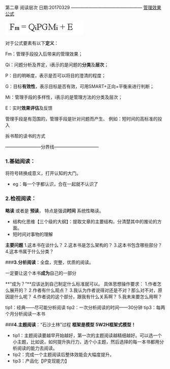 第二章 阅读层次
日期:20170329
————————————————
[管理效果公式](http://blog.hiddenwangcc.com/archives/2780)

![](./_image/2017-03-31-22-21-17.jpg)

对于公式要素有以下**定义**：

Fm：管理手段投入后带来的管理效果；

Qi：问题分析及界定，i表示的是问题的**分类**及**层次**；

P：目的明晰度，表示是否可以将目的澄清的程度；

G：目标**有效性**，表示目标是否有效，可用SMART+正向+平衡来进行判断；

Mi：管理手段的多样性，i表示的是管理方法的分类及层次；

E：实时**效果评估**及反馈

管理手段是有范围的，管理手段是针对问题而产生、
例如：短时间的高标准的投入

拆书帮的读书的方式

————————分界线——————————
### **1.基础阅读**：
将符号转换成意义，打开认知的大门。
  - eg：每一个字都认识，合在一起就不认识了

### **2.检视阅读**：
**略读** 或者是 **预读**， 特点是强调**时间** 系统性略读。
 - 结构化思维【三个级的大纲】：提取文章的主要结构，分清楚其中的推论的方面。
 - 短时间对事物的理解

**主要问题**
1.这本书在谈什么？
2.这本书是怎么架构的？
3.这本书包含哪些部分？
4.这本书属于什么分类？

###**3.分析阅读**：全盘，完整，优质的阅读。

一定要让这个本书**成为**自己的一部分

**“成为？”**应该达到自己制定什么标准就可以。
具体思想操作要求：
1.作者怎么展开的？
2.作者有什么观点？
3.我认为作者说得对还是不对？那么对不对，原因是什么呢？
4.作者说的这个部分，跟我有什么关系啊？
5.我未来要怎么用啊？

tip1：经典——尽可能分析阅读
tip2：一次分析阅读的时间——30分钟
tip3：每两个月分析阅读一本书


###**4.主题阅读**：“石沙土林”过程
**框架是模型**
**5W2H框架式模型！**

 -  tip1：主题阅读要越早开始越好，第一次的主题阅读越精细越好。可以选一个小主题，比如说，如何提升执行力，选个小主题，然后选择的每一本书都用分析阅读的能力去阅读。
 - tip2：完成一个主题阅读后整体效能会大幅度提升。
 - tip3：产品化【IP变现能力】













